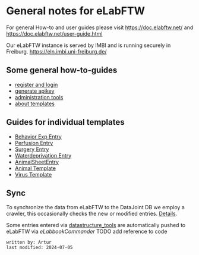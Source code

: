 # General notes for eLabFTW
For general How-to and user guides please visit <https://doc.elabftw.net/> and <https://doc.elabftw.net/user-guide.html>

Our eLabFTW instance is served by IMBI and is running securely in Freiburg.
<https://eln.imbi.uni-freiburg.de/>

## Some general how-to-guides
- [register and login](register_login.md)
- [generate apikey](generate_apikey.md)
- [administration tools](administration_tools.md)
- [about templates](general_templates.md)

## Guides for individual templates
- [Behavior Exp Entry](experiment_behavior.md)
- [Perfusion Entry](experiment_perfusion.md)
- [Surgery Entry](experiment_surgery.md)
- [Waterdeprivation Entry](experiment_waterdep.md)
- [AnimalSheetEntry](experiment_animalsheet.md)
- [Animal Template](resource_animal.md)
- [Virus Template](resource_virus.md)



## Sync
To synchronize the data from eLabFTW to the DataJoint DB we employ a crawler, this occasionally checks the new or 
modified entries. [Details](crawler.md).

Some entries entered via [datastructure_tools](../gui_documentation/general.md) are automatically pushed to eLabFTW via 
*eLabbookCommander* TODO add reference to code 

~~~~
written by: Artur
last modified: 2024-07-05
~~~~